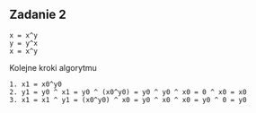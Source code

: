 ## Zadanie 2

```c=
x = x^y
y = y^x
x = x^y
```

Kolejne kroki algorytmu

```c=
1. x1 = x0^y0
2. y1 = y0 ^ x1 = y0 ^ (x0^y0) = y0 ^ y0 ^ x0 = 0 ^ x0 = x0
3. x1 = x1 ^ y1 = (x0^y0) ^ x0 = y0 ^ x0 ^ x0 = y0 ^ 0 = y0
```
